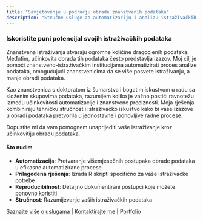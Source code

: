 ```yaml
---
title: "Savjetovanje u području obrade znanstvenih podataka"
description: "Stručne usluge za automatizaciju i analizu istraživačkih podataka s naglaskom na šumarske znanosti"
---
```


### Iskoristite puni potencijal svojih istraživačkih podataka

Znanstvena istraživanja stvaraju ogromne količine dragocjenih podataka. Međutim, učinkovita obrada tih podataka često predstavlja izazov. Moj cilj je pomoći znanstveno-istraživačkim institucijama automatizirati proces analize podataka, omogućujući znanstvenicima da se više posvete istraživanju, a manje obradi podataka.

Kao znanstvenica s doktoratom iz šumarstva i bogatim iskustvom u radu sa složenim skupovima podataka, razumijem koliko je važno postići ravnotežu između učinkovitosti automatizacije i znanstvene preciznosti. Moja rješenja kombiniraju tehničku stručnost i istraživačko iskustvo kako bi vaše izazove u obradi podataka pretvorila u jednostavne i ponovljive radne procese.

Dopustite mi da vam pomognem unaprijediti vaše istraživanje kroz učinkovitiju obradu podataka.

#### Što nudim
- **Automatizacija**: Pretvaranje višemjesečnih postupaka obrade podataka u efikasne automatizirane procese
- **Prilagođena rješenja**: Izrada R skripti specifično za vaše istraživačke potrebe
- **Reproducibilnost**: Detaljno dokumentirani postupci koje možete ponovno koristiti
- **Stručnost**: Razumijevanje vaših istraživačkih podataka

[Saznajte više o uslugama](/usluge) | [Kontaktirajte me](/kontakt) | [Portfolio](https://mandabaka.netlify.app/)